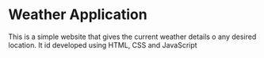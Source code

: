 # Weather Application
This is a simple website that gives the current weather details o any desired location. It id developed using HTML, CSS and JavaScript
